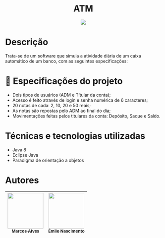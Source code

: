 <h1 align="center"> ATM </h1>
<p align="center">
<img src="http://img.shields.io/static/v1?label=STATUS&message=EM%20DESENVOLVIMENTO&color=GREEN&style=for-the-badge"/>
</p>

# Descrição
Trata-se de um software que simula a atividade diária de um caixa automático de um banco, com as seguintes especificações:

# :hammer: Especificações do projeto
- Dois tipos de usuários (ADM e Títular da conta);
- Acesso é feito através de login e senha numérica de 6 caracteres;
- 20 notas de cada: 2, 10, 20 e 50 reais;
- As notas são repostas pelo ADM ao final do dia;
- Movimentações feitas pelos titulares da conta: Depósito, Saque e Saldo.

# Técnicas e tecnologias utilizadas
- Java 8
- Eclipse Java
- Paradigma de orientação a objetos

# Autores

| [<img src="https://avatars.githubusercontent.com/u/102601006?s=400" width=115><br><sub>Marcos Alves</sub>](https://github.com/marcos-alvs) |  [<img src="https://avatars.githubusercontent.com/u/112872831?s=400" width=115><br><sub>Émile Nascimento</sub>](https://github.com/emilepaixao) |
| :---: | :---: |
